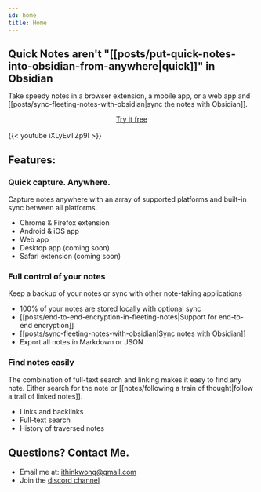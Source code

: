 ```yaml
---
id: home
title: Home
---
```

<div class="row" style="margin-top: 2em; margin-bottom: 2em">
    <article class="col-6">
        <h1 id="quick-notes-arent-quick-in-obsidian" style="margin: 0">Quick Notes aren't "[[posts/put-quick-notes-into-obsidian-from-anywhere|quick]]" in Obsidian</h1>
        <p>Take speedy notes in a browser extension, a mobile app, or a web app and [[posts/sync-fleeting-notes-with-obsidian|sync the notes with Obsidian]].</p>
        <div style="display: flex; justify-content: center; margin-bottom: 16px">
            <a href="/download" class="button">Try it free</a>
        </div>
    </article>
    <div class="col-6">
        {{< youtube iXLyEvTZp9I >}}
    </div>
</div>

## Features:
### Quick capture. Anywhere.
Capture notes anywhere with an array of supported platforms and built-in sync between all platforms.
- Chrome & Firefox extension
- Android & iOS app
- Web app
- Desktop app (coming soon)
- Safari extension (coming soon)

### Full control of your notes
Keep a backup of your notes or sync with other note-taking applications
- 100% of your notes are stored locally with optional sync
- [[posts/end-to-end-encryption-in-fleeting-notes|Support for end-to-end encryption]]
- [[posts/sync-fleeting-notes-with-obsidian|Sync notes with Obsidian]]
- Export all notes in Markdown or JSON

### Find notes easily
The combination of full-text search and linking makes it easy to find any note. Either search for the note or [[notes/following a train of thought|follow a trail of linked notes]].
- Links and backlinks
- Full-text search
- History of traversed notes

## Questions? Contact Me.
- Email me at: ithinkwong@gmail.com
- Join the [discord channel](https://discord.gg/xrj6yuGNmx) 